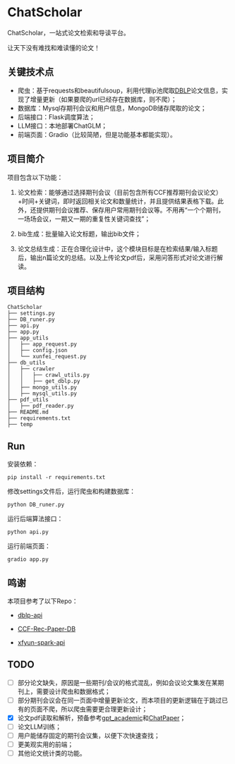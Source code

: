 # ChatScholar
ChatScholar，一站式论文检索和导读平台。

让天下没有难找和难读懂的论文！

## 关键技术点
- 爬虫：基于requests和beautifulsoup，利用代理ip池爬取[DBLP](https://dblp.uni-trier.de/)论文信息，实现了增量更新（如果要爬的url已经存在数据库，则不爬）；
- 数据库：Mysql存期刊会议和用户信息，MongoDB储存爬取的论文；
- 后端接口：Flask调度算法；
- LLM接口：本地部署ChatGLM；
- 前端页面：Gradio（比较简陋，但是功能基本都能实现）。

## 项目简介

项目包含以下功能：

1. 论文检索：能够通过选择期刊会议（目前包含所有CCF推荐期刊会议论文）+时间+关键词，即时返回相关论文和数量统计，并且提供结果表格下载。此外，还提供期刊会议推荐、保存用户常用期刊会议等。不用再“一个个期刊，一场场会议，一期又一期的重复性关键词查找”；

2. bib生成：批量输入论文标题，输出bib文件；

3. 论文总结生成：正在合理化设计中，这个模块目标是在检索结果/输入标题后，输出n篇论文的总结。以及上传论文pdf后，采用问答形式对论文进行解读。

## 项目结构

```shell
ChatScholar
├── settings.py
├── DB_runer.py
├── api.py
├── app.py
├── app_utils
│   ├── app_request.py
│   ├── config.json
│   └── xunfei_request.py
├── db_utils
│   ├── crawler
│   │   ├── crawl_utils.py
│   │   ├── get_dblp.py
│   ├── mongo_utils.py
│   ├── mysql_utils.py
├── pdf_utils
│   ├── pdf_reader.py
├── README.md
├── requirements.txt
├── temp
```

## Run

安装依赖：

```shell
pip install -r requirements.txt
```

修改settings文件后，运行爬虫和构建数据库：

```shell
python DB_runer.py
```

运行后端算法接口：

```shell
python api.py
```

运行前端页面：

```shell
gradio app.py
```

## 鸣谢

本项目参考了以下Repo：

- [dblp-api](https://github.com/alumik/dblp-api)

- [CCF-Rec-Paper-DB](https://github.com/tmylla/CCF-Rec-Paper-DB)
- [xfyun-spark-api](https://github.com/zibuyu2015831/xfyun-spark-api)

## TODO

- [ ] 部分论文缺失，原因是一些期刊/会议的格式混乱，例如会议论文集发在某期刊上，需要设计爬虫和数据格式；
- [ ] 部分期刊会议会在同一页面中增量更新论文，而本项目的更新逻辑在于跳过已有的页面不爬，所以爬虫需要更合理更新设计；
- [x] 论文pdf读取和解析，预备参考[gpt_academic](https://github.com/binary-husky/chatgpt_academic)和[ChatPaper](https://github.com/kaixindelele/ChatPaper)；
- [ ] 论文LLM训练；
- [ ] 用户能储存固定的期刊会议集，以便下次快速查找；
- [ ] 更美观实用的前端；
- [ ] 其他论文统计类的功能。